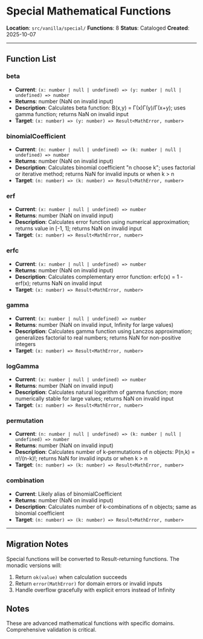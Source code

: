 # Special Mathematical Functions

**Location**: `src/vanilla/special/`
**Functions**: 8
**Status**: Cataloged
**Created**: 2025-10-07

---

## Function List

### beta
- **Current**: `(x: number | null | undefined) => (y: number | null | undefined) => number`
- **Returns**: number (NaN on invalid input)
- **Description**: Calculates beta function: B(x,y) = Γ(x)Γ(y)/Γ(x+y); uses gamma function; returns NaN on invalid input
- **Target**: `(x: number) => (y: number) => Result<MathError, number>`

### binomialCoefficient
- **Current**: `(n: number | null | undefined) => (k: number | null | undefined) => number`
- **Returns**: number (NaN on invalid input)
- **Description**: Calculates binomial coefficient "n choose k"; uses factorial or iterative method; returns NaN for invalid inputs or when k > n
- **Target**: `(n: number) => (k: number) => Result<MathError, number>`

### erf
- **Current**: `(x: number | null | undefined) => number`
- **Returns**: number (NaN on invalid input)
- **Description**: Calculates error function using numerical approximation; returns value in [-1, 1]; returns NaN on invalid input
- **Target**: `(x: number) => Result<MathError, number>`

### erfc
- **Current**: `(x: number | null | undefined) => number`
- **Returns**: number (NaN on invalid input)
- **Description**: Calculates complementary error function: erfc(x) = 1 - erf(x); returns NaN on invalid input
- **Target**: `(x: number) => Result<MathError, number>`

### gamma
- **Current**: `(x: number | null | undefined) => number`
- **Returns**: number (NaN on invalid input, Infinity for large values)
- **Description**: Calculates gamma function using Lanczos approximation; generalizes factorial to real numbers; returns NaN for non-positive integers
- **Target**: `(x: number) => Result<MathError, number>`

### logGamma
- **Current**: `(x: number | null | undefined) => number`
- **Returns**: number (NaN on invalid input)
- **Description**: Calculates natural logarithm of gamma function; more numerically stable for large values; returns NaN on invalid input
- **Target**: `(x: number) => Result<MathError, number>`

### permutation
- **Current**: `(n: number | null | undefined) => (k: number | null | undefined) => number`
- **Returns**: number (NaN on invalid input)
- **Description**: Calculates number of k-permutations of n objects: P(n,k) = n!/(n-k)!; returns NaN for invalid inputs or when k > n
- **Target**: `(n: number) => (k: number) => Result<MathError, number>`

### combination
- **Current**: Likely alias of binomialCoefficient
- **Returns**: number (NaN on invalid input)
- **Description**: Calculates number of k-combinations of n objects; same as binomial coefficient
- **Target**: `(n: number) => (k: number) => Result<MathError, number>`

---

## Migration Notes

Special functions will be converted to Result-returning functions. The monadic versions will:

1. Return `ok(value)` when calculation succeeds
2. Return `error(MathError)` for domain errors or invalid inputs
3. Handle overflow gracefully with explicit errors instead of Infinity

## Notes

These are advanced mathematical functions with specific domains. Comprehensive validation is critical.
